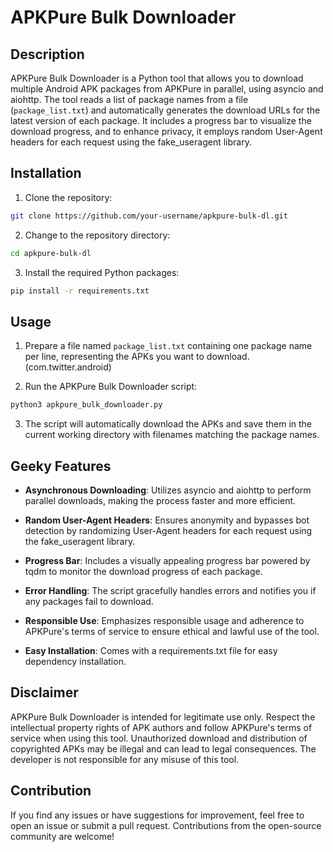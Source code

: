 
# APKPure Bulk Downloader

## Description

APKPure Bulk Downloader is a Python tool that allows you to download multiple Android APK packages from APKPure in parallel, using asyncio and aiohttp. The tool reads a list of package names from a file (`package_list.txt`) and automatically generates the download URLs for the latest version of each package. It includes a progress bar to visualize the download progress, and to enhance privacy, it employs random User-Agent headers for each request using the fake_useragent library.

## Installation

1. Clone the repository:

```bash
git clone https://github.com/your-username/apkpure-bulk-dl.git
```

2. Change to the repository directory:

```bash
cd apkpure-bulk-dl
```

3. Install the required Python packages:

```bash
pip install -r requirements.txt
```

## Usage

1. Prepare a file named `package_list.txt` containing one package name per line, representing the APKs you want to download. (com.twitter.android)

2. Run the APKPure Bulk Downloader script:

```bash
python3 apkpure_bulk_downloader.py
```

3. The script will automatically download the APKs and save them in the current working directory with filenames matching the package names.

## Geeky Features

- **Asynchronous Downloading**: Utilizes asyncio and aiohttp to perform parallel downloads, making the process faster and more efficient.

- **Random User-Agent Headers**: Ensures anonymity and bypasses bot detection by randomizing User-Agent headers for each request using the fake_useragent library.

- **Progress Bar**: Includes a visually appealing progress bar powered by tqdm to monitor the download progress of each package.

- **Error Handling**: The script gracefully handles errors and notifies you if any packages fail to download.

- **Responsible Use**: Emphasizes responsible usage and adherence to APKPure's terms of service to ensure ethical and lawful use of the tool.

- **Easy Installation**: Comes with a requirements.txt file for easy dependency installation.

## Disclaimer

APKPure Bulk Downloader is intended for legitimate use only. Respect the intellectual property rights of APK authors and follow APKPure's terms of service when using this tool. Unauthorized download and distribution of copyrighted APKs may be illegal and can lead to legal consequences. The developer is not responsible for any misuse of this tool.

## Contribution

If you find any issues or have suggestions for improvement, feel free to open an issue or submit a pull request. Contributions from the open-source community are welcome!

```
